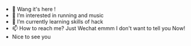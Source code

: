 - 👋 Wang it's here !
- 👀 I’m interested in running and music
- 🌱 I’m currently learning skills of hack 
- 📫 How to reach me? Just Wechat emmm I don't want to tell you Now!
- Nice to see you 

<!---
why14524/why14524 is a ✨ special ✨ repository because its `README.md` (this file) appears on your GitHub profile.
You can click the Preview link to take a look at your changes.
--->
